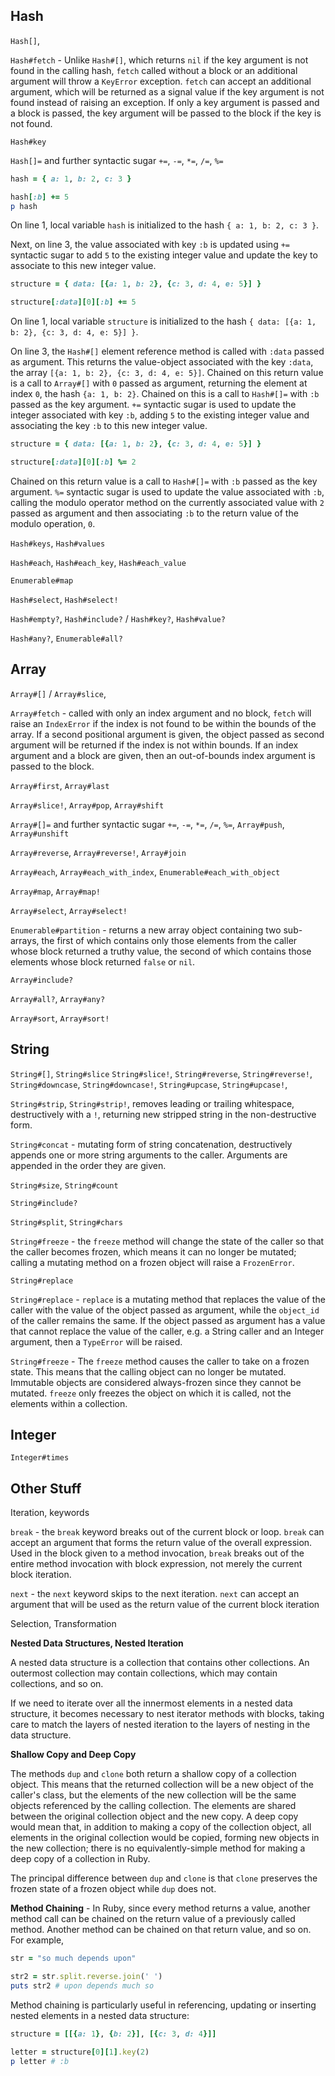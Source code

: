 ## Hash ##

`Hash[]`, 

`Hash#fetch` - Unlike `Hash#[]`, which returns `nil` if the key argument is not found in the calling hash, `fetch` called without a block or an additional argument will throw a `KeyError` exception. `fetch` can accept an additional argument, which will be returned as a signal value if the key argument is not found instead of raising an exception. If only a key argument is passed and a block is passed, the key argument will be passed to the block if the key is not found.

`Hash#key`

`Hash[]=` and further syntactic sugar `+=`, `-=`, `*=`, `/=`, `%=`

```ruby
hash = { a: 1, b: 2, c: 3 }

hash[:b] += 5
p hash
```

On line 1, local variable `hash` is initialized to the hash `{ a: 1, b: 2, c: 3 }`. 

Next, on line 3, the value associated with key `:b` is updated using `+=` syntactic sugar to add `5` to the existing integer value and update the key to associate to this new integer value.

```ruby
structure = { data: [{a: 1, b: 2}, {c: 3, d: 4, e: 5}] }

structure[:data][0][:b] += 5
```

On line 1, local variable `structure` is initialized to the hash `{ data: [{a: 1, b: 2}, {c: 3, d: 4, e: 5}] }`.

On line 3, the `Hash#[]` element reference method is called with `:data` passed as argument. This returns the value-object associated with the key `:data`, the array `[{a: 1, b: 2}, {c: 3, d: 4, e: 5}]`. Chained on this return value is a call to `Array#[]` with `0` passed as argument, returning the element at index `0`, the hash `{a: 1, b: 2}`. Chained on this is a call to `Hash#[]=` with `:b` passed as the key argument. `+=` syntactic sugar is used to update the integer associated with key `:b`, adding `5` to the existing integer value and associating the key `:b` to this new integer value.

```ruby
structure = { data: [{a: 1, b: 2}, {c: 3, d: 4, e: 5}] }

structure[:data][0][:b] %= 2
```

Chained on this return value is a call to `Hash#[]=` with `:b` passed as the key argument. `%=` syntactic sugar is used to update the value associated with `:b`, calling the modulo operator method on the currently associated value with `2` passed as argument and then associating `:b` to the return value of the modulo operation, `0`.



`Hash#keys`, `Hash#values`

`Hash#each`, `Hash#each_key`, `Hash#each_value`

`Enumerable#map`

`Hash#select`, `Hash#select!`

`Hash#empty?`, `Hash#include?` / `Hash#key?`, `Hash#value?`

`Hash#any?`, `Enumerable#all?`

## Array ##

`Array#[]` / `Array#slice`, 

`Array#fetch` - called with only an index argument and no block, `fetch` will raise an `IndexError` if the index is not found to be within the bounds of the array. If a second positional argument is given, the object passed as second argument will be returned if the index is not within bounds. If an index argument and a block are given, then an out-of-bounds index argument is passed to the block.

`Array#first`, `Array#last`

`Array#slice!`, `Array#pop`, `Array#shift`

`Array#[]=` and further syntactic sugar `+=`, `-=`, `*=`, `/=`, `%=`, `Array#push`, `Array#unshift`

`Array#reverse`, `Array#reverse!`, `Array#join`

`Array#each`, `Array#each_with_index`, `Enumerable#each_with_object`

`Array#map`, `Array#map!`

`Array#select`, `Array#select!`

`Enumerable#partition` - returns a new array object containing two sub-arrays, the first of which contains only those elements from the caller whose block returned a truthy value, the second of which contains those elements whose block returned `false` or `nil`.

`Array#include?`

`Array#all?`, `Array#any?`

`Array#sort`, `Array#sort!`

## String ##

`String#[]`, `String#slice` `String#slice!`, `String#reverse`, `String#reverse!`, `String#downcase`, `String#downcase!`, `String#upcase`, `String#upcase!`, 

`String#strip`, `String#strip!`, removes leading or trailing whitespace, destructively with a `!`, returning new stripped string in the non-destructive form.

`String#concat` - mutating form of string concatenation, destructively appends one or more string arguments to the caller. Arguments are appended in the order they are given.

`String#size`, `String#count`

`String#include?`

`String#split`, `String#chars`

`String#freeze` - the `freeze` method will change the state of the caller so that the caller becomes frozen, which means it can no longer be mutated; calling a mutating method on a frozen object will raise a `FrozenError`.

`String#replace`

`String#replace` - `replace` is a mutating method that replaces the value of the caller with the value of the object passed as argument, while the `object_id` of the caller remains the same. If the object passed as argument has a value that cannot replace the value of the caller, e.g. a String caller and an Integer argument, then a `TypeError` will be raised.

`String#freeze` - The `freeze` method causes the caller to take on a frozen state. This means that the calling object can no longer be mutated. Immutable objects are considered always-frozen since they cannot be mutated. `freeze` only freezes the object on which it is called, not the elements within a collection.

## Integer ##

`Integer#times`

## Other Stuff ##

Iteration, keywords 

`break` - the `break` keyword breaks out of the current block or loop. `break` can accept an argument that forms the return value of the overall expression. Used in the block given to a method invocation, `break` breaks out of the entire method invocation with block expression, not merely the current block iteration.

`next` - the `next` keyword skips to the next iteration. `next` can accept an argument that will be used as the return value of the current block iteration 

Selection, Transformation

**Nested Data Structures, Nested Iteration**

A nested data structure is a collection that contains other collections. An outermost collection may contain collections, which may contain collections, and so on.

If we need to iterate over all the innermost elements in a nested data structure, it becomes necessary to nest iterator methods with blocks, taking care to match the layers of nested iteration to the layers of nesting in the data structure.



**Shallow Copy and Deep Copy**

The methods `dup` and `clone` both return a shallow copy of a collection object. This means that the returned collection will be a new object of the caller's class, but the elements of the new collection will be the same objects referenced by the calling collection. The elements are shared between the original collection object and the new copy. A deep copy would mean that, in addition to making a copy of the collection object, all elements in the original collection would be copied, forming new objects in the new collection; there is no equivalently-simple method for making a deep copy of a collection in Ruby.

The principal difference between `dup` and `clone` is that `clone` preserves the frozen state of a frozen object while `dup` does not.

**Method Chaining** - In Ruby, since every method returns a value, another method call can be chained on the return value of a previously called method. Another method can be chained on that return value, and so on. For example,

```ruby
str = "so much depends upon"

str2 = str.split.reverse.join(' ')
puts str2 # upon depends much so
```

Method chaining is particularly useful in referencing, updating or inserting nested elements in a nested data structure:

```ruby
structure = [[{a: 1}, {b: 2}], [{c: 3, d: 4}]]

letter = structure[0][1].key(2)
p letter # :b
```

